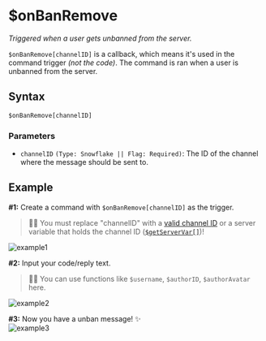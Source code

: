 # $onBanRemove
*Triggered when a user gets unbanned from the server.*

`$onBanRemove[channelID]` is a callback, which means it's used in the command trigger *(not the code)*. The command is ran when a user is unbanned from the server. 

## Syntax
```
$onBanRemove[channelID]
```

### Parameters
- `channelID` `(Type: Snowflake || Flag: Required)`: The ID of the channel where the message should be sent to.

## Example
**#1:** Create a command with `$onBanRemove[channelID]` as the trigger.
> 🧙‍♂️ You must replace "channelID" with a [valid channel ID](https://support.discord.com/hc/en-us/articles/206346498-Where-can-I-find-my-User-Server-Message-ID-) or a server variable that holds the channel ID ([`$getServerVar[]`](../bdscript/getServerVar.md))!

![example1](https://user-images.githubusercontent.com/69215413/129492147-3d51dd5c-9628-43f7-a175-faed03442501.png)

**#2:** Input your code/reply text.
> 🧙‍♂️ You can use functions like `$username`, `$authorID`, `$authorAvatar` here.

![example2](https://user-images.githubusercontent.com/69215413/129492022-8acd4877-638c-4855-8970-13dab37b032e.png)

**#3:** Now you have a unban message! ✨\
![example3](https://user-images.githubusercontent.com/69215413/129492076-8f6ec738-096d-4abf-af8b-678a50ad4c5b.png)
